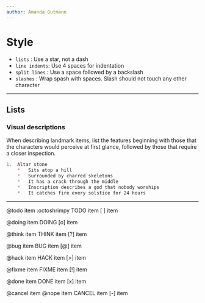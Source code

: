 ```yaml
---
author: Amanda Gutmann
---
```


# Style 

<!-- [ ] Tila you can put markdown style ideas in here for me/us to follow. -->

* `lists`       : Use a star, not a dash
* `line indents`: Use 4 spaces for indentation
* `split lines` : Use a space followed by a backslash
* `slashes`     : Wrap spash with spaces. Slash should not touch any other character

---

## Lists 

### Visual descriptions
<!-- @think: Refactor description for visual description priority  -->

When describing landmark items, list the features beginning with those that the characters would perceive at first glance, followed by those that require a closer inspection.

```md
1.  Altar stone 
    *   Sits atop a hill
    *   Surrounded by charred skeletons
    *   It has a crack through the middle
    *   Inscription describes a god that nobody worships
    *   It catches fire every solstice for 24 hours
```

---

@todo item :octoshrimpy
TODO item
[ ] item

@doing item
DOING
[o] item

@think item
THINK item
[?] item

@bug item
BUG  item
[@] item

@hack  item
HACK  item
[>] item

@fixme item
FIXME item
[!] item

@done item
DONE item
[x] item

@cancel item
@nope item
CANCEL item
[-] item

